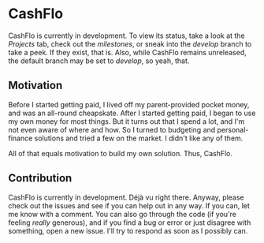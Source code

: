 # CashFlo

CashFlo is currently in development. To view its status, take a look at the
*Projects* tab, check out the *milestones*, or sneak into the *develop* branch
to take a peek. If they exist, that is. Also, while CashFlo remains unreleased,
the default branch may be set to *develop*, so yeah, that.

## Motivation

Before I started getting paid, I lived off my parent-provided pocket money, and
was an all-round cheapskate. After I started getting paid, I began to use my
own money for most things. But it turns out that I spend a lot, and I'm not
even aware of where and how. So I turned to budgeting and personal-finance
solutions and tried a few on the market. I didn't like any of them.

All of that equals motivation to build my own solution. Thus, CashFlo.

## Contribution

CashFlo is currently in development. Déjà vu right there. Anyway, please check
out the issues and see if you can help out in any way. If you can, let me know
with a comment. You can also go through the code (if you're feeling *really* generous), and if
you find a bug or error or just disagree with something, open a new issue. I'll
try to respond as soon as I possibly can.
